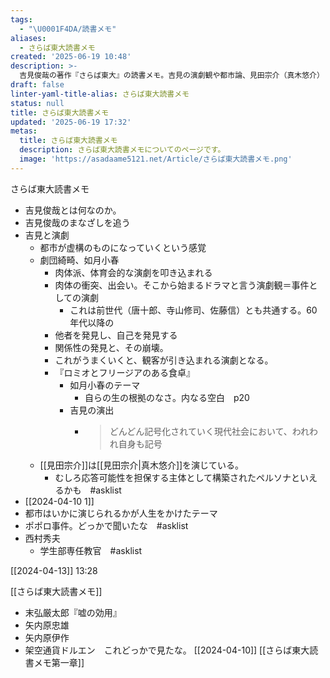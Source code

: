 ```yaml
---
tags:
  - "\U0001F4DA/読書メモ"
aliases:
  - さらば東大読書メモ
created: '2025-06-19 10:48'
description: >-
  吉見俊哉の著作『さらば東大』の読書メモ。吉見の演劇観や都市論、見田宗介（真木悠介）との関係性などを通して、彼の思想の核心に迫る。ポポロ事件や末弘厳太郎『嘘の効用』など、関連する固有名詞もリストアップ。
draft: false
linter-yaml-title-alias: さらば東大読書メモ
status: null
title: さらば東大読書メモ
updated: '2025-06-19 17:32'
metas:
  title: さらば東大読書メモ
  description: さらば東大読書メモについてのページです。
  image: 'https://asadaame5121.net/Article/さらば東大読書メモ.png'
---
```

さらば東大読書メモ

- 吉見俊哉とは何なのか。
- 吉見俊哉のまなざしを追う
- 吉見と演劇
	- 都市が虚構のものになっていくという感覚
	- 劇団綺畸、如月小春
		- 肉体派、体育会的な演劇を叩き込まれる
		- 肉体の衝突、出会い。そこから始まるドラマと言う演劇観＝事件としての演劇
			- これは前世代（唐十郎、寺山修司、佐藤信）とも共通する。60年代以降の
		- 他者を発見し、自己を発見する
		- 関係性の発見と、その崩壊。
		- これがうまくいくと、観客が引き込まれる演劇となる。
		- 『ロミオとフリージアのある食卓』
			- 如月小春のテーマ
				- 自らの生の根拠のなさ。内なる空白　p20
			- 吉見の演出
				- >どんどん記号化されていく現代社会において、われわれ自身も記号
	- [[見田宗介]]は[[見田宗介|真木悠介]]を演じている。
		- むしろ応答可能性を担保する主体として構築されたペルソナといえるかも　#asklist 
- [[2024-04-10 1]]
- 都市はいかに演じられるかが人生をかけたテーマ
- ポポロ事件。どっかで聞いたな　#asklist 
- 西村秀夫
	- 学生部専任教官　#asklist 


[[2024-04-13]] 13:28

[[さらば東大読書メモ]]
- 末弘厳太郎『嘘の効用』
- 矢内原忠雄
- 矢内原伊作
- 架空通貨ドルエン　これどっかで見たな。
[[2024-04-10]]
[[さらば東大読書メモ第一章]]
